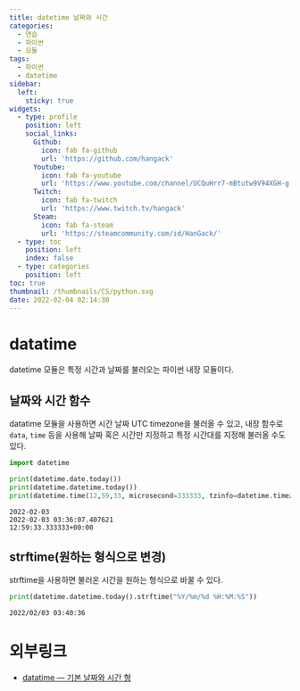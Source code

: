 ```yaml
---
title: datetime 날짜와 시간
categories:
  - 연습
  - 파이썬
  - 모듈
tags:
  - 파이썬
  - datetime
sidebar:
  left:
    sticky: true
widgets:
  - type: profile
    position: left
    social_links:
      Github:
        icon: fab fa-github
        url: 'https://github.com/hangack'
      Youtube:
        icon: fab fa-youtube
        url: 'https://www.youtube.com/channel/UCQuHrr7-mBtutw9V94XGH-g'
      Twitch:
        icon: fab fa-twitch
        url: 'https://www.twitch.tv/hangack'
      Steam:
        icon: fab fa-steam
        url: 'https://steamcommunity.com/id/HanGack/'
  - type: toc
    position: left
    index: false
  - type: categories
    position: left
toc: true
thumbnail: /thumbnails/CS/python.svg
date: 2022-02-04 02:14:30
---
```



# datatime

datetime 모듈은 특정 시간과 날짜를 불러오는 파이썬 내장 모듈이다.

## 날짜와 시간 함수

datatime 모듈을 사용하면 시간 날짜 UTC timezone을 불러올 수 있고, 내장 함수로 `data`, `time` 등을 사용해 날짜 혹은 시간만 지정하고 특정 시간대를 지정해 불러올 수도 있다.
```python
import datetime

print(datetime.date.today())
print(datetime.datetime.today())
print(datetime.time(12,59,33, microsecond=333333, tzinfo=datetime.timezone.utc))
```
    2022-02-03
    2022-02-03 03:36:07.407621
    12:59:33.333333+00:00


## strftime(원하는 형식으로 변경)

strftime을 사용하면 불러온 시간을 원하는 형식으로 바꿀 수 있다.
```python
print(datetime.datetime.today().strftime("%Y/%m/%d %H:%M:%S"))
```
    2022/02/03 03:40:36


# 외부링크
 - [datatime — 기본 날짜와 시간 형](https://docs.python.org/ko/3/library/datetime.html)